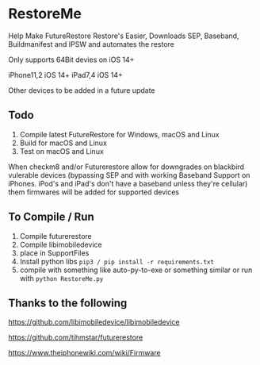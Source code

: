 # RestoreMe
 Help Make FutureRestore Restore's Easier, Downloads SEP, Baseband, Buildmanifest and IPSW and automates the restore

Only supports 64Bit devies on iOS 14+

iPhone11,2 iOS 14+ 
iPad7,4 iOS 14+

Other devices to be added in a future update

## Todo 

1) Compile latest FutureRestore for Windows, macOS and Linux
2) Build for macOS and Linux
3) Test on macOS and Linux

When checkm8 and/or Futurerestore allow for downgrades on blackbird vulerable devices (bypassing SEP and with working Baseband Support on iPhones. iPod's and iPad's don't have a baseband unless they're cellular) them firmwares will be added for supported devices

## To Compile / Run
1) Compile futurerestore 
2) Compile libimobiledevice
3) place in SupportFiles
4) Install python libs `pip3 / pip install -r requirements.txt`
5) compile with something like auto-py-to-exe or something similar or run with `python RestoreMe.py`

## Thanks to the following 

https://github.com/libimobiledevice/libimobiledevice

https://github.com/tihmstar/futurerestore

https://www.theiphonewiki.com/wiki/Firmware

